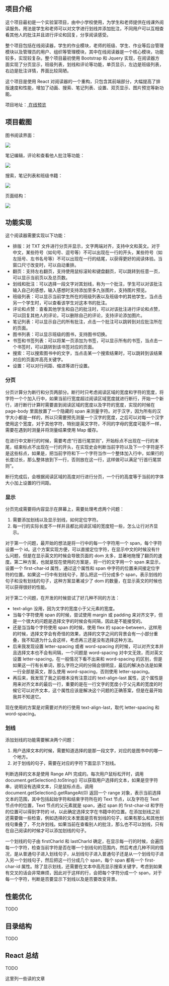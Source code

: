 ## 项目介绍

这个项目最初是一个实验室项目，由中小学校使用，为学生和老师提供在线课外阅读服务。用法是学生和老师可以对文字进行划线并添加批注，不同用户可以互相查看其他人的批注并且进行评论和回复，分享阅读感受。

整个项目包括在线阅读器，学生的作业模块，老师的班级、学生、作业等后台管理模块以及管理员的用户、组织等管理模块，其中在线阅读器是一个核心模块，功能较多，实现较复杂。整个项目最初使用 Bootstrap 和 Jquery 实现，在阅读器方面实现了分页显示，班级列表，划线和评论等功能，单页显示，左边是班级列表，右边是批注详情，界面比较简陋。

这个项目是使用 React 对阅读器的一个重构，只包含其前端部分，大幅提高了排版速度和性能，增加了动画、搜索、笔记列表、设置、双页显示、图片预览等新功能。

项目地址：[ 在线预览 ](https://tercoecouty.github.io/reader/)

## 项目截图

图书阅读界面：

![](./images/01.jpg)



笔记编辑，评论和查看他人批注等功能：

![](images/02.jpg)



搜索，笔记列表和班级书籍：

![](images/03.jpg)

页面结构：

![](./images/04.jpg)

## 功能实现

这个阅读器需要实现以下功能：

- 排版：对 TXT 文件进行分页并显示，文字两端对齐，支持中文和英文。对于中文，某些符号（如句号、逗号等）不可以出现在一行的开头，某些符号（如左括号、左书名号等）不可以出现在一行的结尾，以获得更好的阅读体验。当窗口尺寸改变时，可以自动重排。
- 翻页：支持左右翻页，支持使用鼠标滚轮和键盘翻页，可以跳转到任意一页，可以显示当前页以及总页数。
- 划线和批注：可以选择一段文字对其划线，称为一个批注，学生可以对该批注输入自己的感想，输入感想时支持添加至多九张图片，支持图片预览。
- 班级列表：可以显示当前学生所在的班级列表以及班级中的其他学生，当点击另一个学生时，可以查看该学生对这本书的批注。
- 评论和点赞：查看其他学生和自己的批注时，可以对该批注进行评论和点赞，可以回复其他人的评论，可以删除自己的评论，支持评论添加图片。
- 笔记列表：可以显示自己的所有批注，点击一个批注可以跳转到对应批注所在的页面。
- 图书列表：可以显示班级的图书，支持图书切换。
- 书签和书签列表：可以将某一页添加为书签，可以显示所有的书签，当点击一个书签时，可以跳转到该书签对应的页面。
- 搜索：可以搜索图书中的文字，当点击某一个搜索结果时，可以跳转到该结果对应的页面并高亮关键字。
- 设置：可以对行间距、缩进等进行设置。

### 分页

分页计算分为断行和分页两部分。断行时只考虑阅读区域的宽度和字符的宽度，将字符一个个加入行中，如果当前行宽度超过阅读区域宽度就进行断行，开始一个新行，进行断行计算时需要直到阅读区域的宽度以及字符的宽度，实现的时候在 page-body 里面放置了一个隐藏的 span 来测量字符。对于汉字，因为所有的汉字大小都是一样的，所以只需要预先测量一个汉字的宽度，之后可以对每一个汉字使用这个宽度，对于其他字符，特别是英文字符，不同的字母的宽度可能不一样，需要在遇到时测量并将测量结果使用 Map 缓存。

在进行中文断行的时候，需要考虑“行首行尾禁则”，开始标点不出现在一行的末尾，结束标点不出现在一行的开头，在实现史会判断当前字符以及下一个字符是不是这些标点，如果是，把当前字符和下一个字符当作一个整体加入行中，如果行的长度过长，那么整体放到下一行，否则放在这一行，这样做可以满足“行首行尾禁则”。

断行完成后，会根据阅读区域的高度对行进行分页，一个行的高度等于当前的字体大小加上设置的行间距。

### 显示

分页完成需要将内容显示在屏幕上，需要处理考虑两个问题：

1. 需要添加划线以及显示划线，如何定位字符。
2. 每一行的实际长度不一样并且都比阅读区域的宽度短一些，怎么让行对齐显示。

对于第一个问题，最开始的想法是将一行中的每一个字符用一个 span，每个字符设置一个 id。这个方案实现方便，可以直接定位字符，在显示中文的时候没有什么问题，但是在显示英文的时候会导致页面的 dom 太多，显著地拖慢了翻页的速度。第二种方案，也就是现在使用的方案是，将一行的文字用一个 span 来显示，设置一个 first-char-id 属性，通过这个属性和 span 中字符的位置来间接定位字符的位置。如果这一行中有划线句子，那么把这一行分成多个 span，表示划线的句子和没有划线的句子，这种方案显著减少了 dom 的数量，在显示英文的时候也可以获得很好的性能。

对于第二个问题，在开发的时候尝试了好几种不同的方法：

- text-align 没用，因为文字的宽度小于父元素的宽度。
- 当每个字符使用 span 的时候，尝试使用 margin 或 padding 来对齐文字，但是一个很大的问题是选择文字的时候会有间隔，因此是不能接受的。
- 还是当当每个字符使用 span 的时候，使用 flex 的 space-between，这样用的时候，选择文字会有奇怪的效果，选择的文字之间的背景会有一小部分重叠，我不知道为什么会这样，考虑再三还是没有选择这种方法。
- 后来我发现设置 letter-spacing 或者 word-spacing 的时候，可以对齐文本并且选择文本也不会有间隔，一个问题是 word-spacing 对中文无效，而对英文设置 letter-spacing，在一般情况下看不出来和 word-spacing 的区别，但是如果这一行有长单词，那么字符之间的分隔会很明显，最后的解决办法是如果一行全部是英文，那么使用 word-spacing，否则使用 letter-spacing。
- 再后来，我发现了我之前根本没有注意过的 text-align-last 属性，这个属性是用来对齐文本的最后一行，重要的是在一行文字的宽度小于父元素的宽度的时候它可以对齐文本，这个属性应该是解决这个问题的正确答案，但是在最开始我并不知道它。

现在使用的方案是对需要对齐的行使用 text-align-last，取代 letter-spacing 和 word-spacing。

### 划线

添加划线的功能需要解决两个问题：

1. 用户选择文本的时候，需要知道选择的是那一段文字，对应的是图书中的哪一个地方。
2. 对于划线的句子，需要在对应的字符下面显示下划线。

判断选择的文本是使用 Range API 完成的。每次用户鼠标松开时，调用 document.getSelection().toString() 可以获取用户选择的文本，如果是空字符串，说明没有选择文本，只是鼠标点击。调用 document.getSelection().getRangeAt(0) 返回一个 range 对象，表示当前选择文本的范围，其中包括起始字符和结束字符所在的 Text 节点，以及字符在 Text 节点中的位置，Text 节点的父元素就是 span，通过 span 的 first-char-id 和字符的位置可以得到字符的 id，以此确定选择文字在书籍中的位置。在添加划线之前还需要做一些检查，例如选择的文本里面是否有划线的句子，如果有那么和其他划线句重叠了，不允许划线。如果当前在查看别人的批注，那么也不可以划线，只有在自己阅读的时候才可以添加划线的句子。

一个划线的句子由 firstCharId 和 lastCharId 确定，在显示每一行的时候，会遍历每一个字符，检查当前字符是否在哪一个划线句的范围内，然后考虑几种不同的情况，是从普通句子进入划线句子，从划线句子进入普通句子还是从一个划线句子进入另一个划线句子，然后把这一行分成几个 span，每个 span 都有一个 first-char-id 属性。除了显示划线，还需要在文本中高亮显示搜索关键字，考虑到如果有交叉的话会非常麻烦，因此对于这样的行，会把每个字符分成一个 span，对于每一个字符，判断是否要显示下划线以及是否要改变背景。

## 性能优化

TODO

## 目录结构

TODO

## React 总结

TODO

这里列一些读的文章
